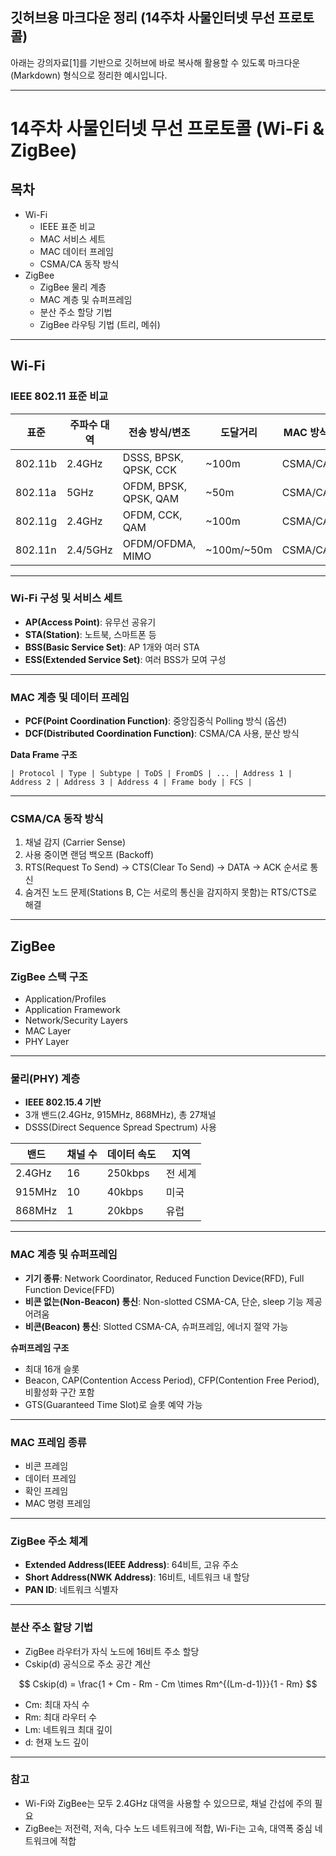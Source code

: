 ## 깃허브용 마크다운 정리 (14주차 사물인터넷 무선 프로토콜)

아래는 강의자료[1]를 기반으로 깃허브에 바로 복사해 활용할 수 있도록 마크다운(Markdown) 형식으로 정리한 예시입니다.

---

# 14주차 사물인터넷 무선 프로토콜 (Wi-Fi & ZigBee)

## 목차
- Wi-Fi
  - IEEE 표준 비교
  - MAC 서비스 세트
  - MAC 데이터 프레임
  - CSMA/CA 동작 방식
- ZigBee
  - ZigBee 물리 계층
  - MAC 계층 및 슈퍼프레임
  - 분산 주소 할당 기법
  - ZigBee 라우팅 기법 (트리, 메쉬)

---

## Wi-Fi

### IEEE 802.11 표준 비교

| 표준      | 주파수 대역           | 전송 방식/변조         | 도달거리 | MAC 방식  |
|-----------|----------------------|-----------------------|----------|-----------|
| 802.11b   | 2.4GHz               | DSSS, BPSK, QPSK, CCK | ~100m    | CSMA/CA   |
| 802.11a   | 5GHz                 | OFDM, BPSK, QPSK, QAM | ~50m     | CSMA/CA   |
| 802.11g   | 2.4GHz               | OFDM, CCK, QAM        | ~100m    | CSMA/CA   |
| 802.11n   | 2.4/5GHz             | OFDM/OFDMA, MIMO      | ~100m/~50m | CSMA/CA |

---

### Wi-Fi 구성 및 서비스 세트

- **AP(Access Point)**: 유무선 공유기  
- **STA(Station)**: 노트북, 스마트폰 등  
- **BSS(Basic Service Set)**: AP 1개와 여러 STA  
- **ESS(Extended Service Set)**: 여러 BSS가 모여 구성

---

### MAC 계층 및 데이터 프레임

- **PCF(Point Coordination Function)**: 중앙집중식 Polling 방식 (옵션)
- **DCF(Distributed Coordination Function)**: CSMA/CA 사용, 분산 방식

**Data Frame 구조**
```
| Protocol | Type | Subtype | ToDS | FromDS | ... | Address 1 | Address 2 | Address 3 | Address 4 | Frame body | FCS |
```

---

### CSMA/CA 동작 방식

1. 채널 감지 (Carrier Sense)
2. 사용 중이면 랜덤 백오프 (Backoff)
3. RTS(Request To Send) → CTS(Clear To Send) → DATA → ACK 순서로 통신
4. 숨겨진 노드 문제(Stations B, C는 서로의 통신을 감지하지 못함)는 RTS/CTS로 해결

---

## ZigBee

### ZigBee 스택 구조

- Application/Profiles
- Application Framework
- Network/Security Layers
- MAC Layer
- PHY Layer

---

### 물리(PHY) 계층

- **IEEE 802.15.4 기반**
- 3개 밴드(2.4GHz, 915MHz, 868MHz), 총 27채널
- DSSS(Direct Sequence Spread Spectrum) 사용

| 밴드      | 채널 수 | 데이터 속도 | 지역    |
|-----------|--------|-------------|---------|
| 2.4GHz    | 16     | 250kbps     | 전 세계 |
| 915MHz    | 10     | 40kbps      | 미국    |
| 868MHz    | 1      | 20kbps      | 유럽    |

---

### MAC 계층 및 슈퍼프레임

- **기기 종류**: Network Coordinator, Reduced Function Device(RFD), Full Function Device(FFD)
- **비콘 없는(Non-Beacon) 통신**: Non-slotted CSMA-CA, 단순, sleep 기능 제공 어려움
- **비콘(Beacon) 통신**: Slotted CSMA-CA, 슈퍼프레임, 에너지 절약 가능

**슈퍼프레임 구조**
- 최대 16개 슬롯
- Beacon, CAP(Contention Access Period), CFP(Contention Free Period), 비활성화 구간 포함
- GTS(Guaranteed Time Slot)로 슬롯 예약 가능

---

### MAC 프레임 종류

- 비콘 프레임
- 데이터 프레임
- 확인 프레임
- MAC 명령 프레임

---

### ZigBee 주소 체계

- **Extended Address(IEEE Address)**: 64비트, 고유 주소
- **Short Address(NWK Address)**: 16비트, 네트워크 내 할당
- **PAN ID**: 네트워크 식별자

---

### 분산 주소 할당 기법

- ZigBee 라우터가 자식 노드에 16비트 주소 할당
- Cskip(d) 공식으로 주소 공간 계산

$$
Cskip(d) = \frac{1 + Cm - Rm - Cm \times Rm^{(Lm-d-1)}}{1 - Rm}
$$

- Cm: 최대 자식 수  
- Rm: 최대 라우터 수  
- Lm: 네트워크 최대 깊이  
- d: 현재 노드 깊이

---

### 참고

- Wi-Fi와 ZigBee는 모두 2.4GHz 대역을 사용할 수 있으므로, 채널 간섭에 주의 필요
- ZigBee는 저전력, 저속, 다수 노드 네트워크에 적합, Wi-Fi는 고속, 대역폭 중심 네트워크에 적합

